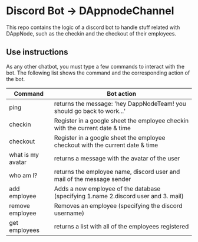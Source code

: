 # Discord Bot -> DAppnodeChannel

This repo contains the logic of a discord bot to handle stuff related with DAppNode, such as the checkin and the checkout of their employees.

## Use instructions

As any other chatbot, you must type a few commands to interact with the bot. The following list shows the command and the corresponding action of the bot.

Command | Bot action
------- | --------
ping | returns the message: 'hey DappNodeTeam! you should go back to work...'
checkin | Register in a google sheet the employee checkin with the current date & time
checkout | Register in a google sheet the employee checkout with the current date & time
what is my avatar | returns a message with the avatar of the user
who am I? | returns the employee name, discord user and mail of the message sender
add employee <name> <discord username> <mail> | Adds a new employee of the database (specifying 1.name 2.discord user and 3. mail)
remove employee <discord username> | Removes an employee (specifying the discord username)
get employees | returns a list with all of the employees registered
